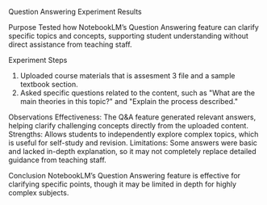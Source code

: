 Question Answering Experiment Results

Purpose
Tested how NotebookLM’s Question Answering feature can clarify specific topics and concepts, supporting student understanding without direct assistance from teaching staff.

Experiment Steps
1. Uploaded course materials that is assesment 3 file and a sample textbook section.
2. Asked specific questions related to the content, such as "What are the main theories in this topic?" and "Explain the process described."

Observations
Effectiveness: The Q&A feature generated relevant answers, helping clarify challenging concepts directly from the uploaded content.
Strengths: Allows students to independently explore complex topics, which is useful for self-study and revision.
Limitations: Some answers were basic and lacked in-depth explanation, so it may not completely replace detailed guidance from teaching staff.

Conclusion
NotebookLM’s Question Answering feature is effective for clarifying specific points, though it may be limited in depth for highly complex subjects.
